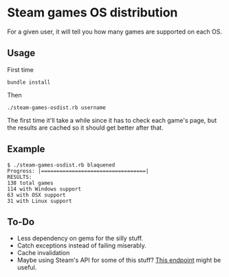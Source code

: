 Steam games OS distribution
===========================

For a given user, it will tell you how many games are supported on each OS.

Usage
-----

First time
```
bundle install
```

Then
```
./steam-games-osdist.rb username
```

The first time it'll take a while since it has to check each game's page,
but the results are cached so it should get better after that.

Example
-------

```
$ ./steam-games-osdist.rb blaquened
Progress: |==================================|
RESULTS:
138 total games
114 with Windows support
63 with OSX support
31 with Linux support
```

To-Do
-----

* Less dependency on gems for the silly stuff.
* Catch exceptions instead of failing miserably.
* Cache invalidation
* Maybe using Steam's API for some of this stuff? [This endpoint](https://developer.valvesoftware.com/wiki/Steam_Web_API#GetOwnedGames_.28v0001.29) might be useful.
